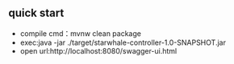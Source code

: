 ## quick start
- compile cmd：mvnw clean package
- exec:java -jar ./target/starwhale-controller-1.0-SNAPSHOT.jar
- open url:http://localhost:8080/swagger-ui.html